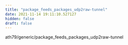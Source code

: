 ```yaml
---
title: "package_feeds_packages_udp2raw-tunnel"
date: 2021-11-14 19:11:10.527127
hidden: false
draft: false
---
```


ath79/generic/package_feeds_packages_udp2raw-tunnel

